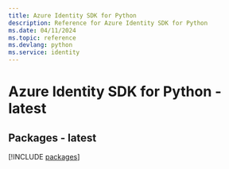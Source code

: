 ```yaml
---
title: Azure Identity SDK for Python
description: Reference for Azure Identity SDK for Python
ms.date: 04/11/2024
ms.topic: reference
ms.devlang: python
ms.service: identity
---
```

# Azure Identity SDK for Python - latest
## Packages - latest
[!INCLUDE [packages](identity-index.md)]